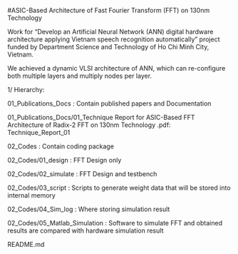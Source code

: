 #ASIC-Based Architecture of Fast Fourier Transform (FFT) on 130nm Technology

Work for “Develop an Artificial Neural Network (ANN) digital hardware architecture applying Vietnam speech recognition automatically” project funded by Department Science and Technology of Ho Chi
Minh City, Vietnam.

We achieved a dynamic VLSI architecture of ANN, which can re-configure both multiple layers and multiply nodes per layer. 

1/ Hierarchy:

01_Publications_Docs : Contain published papers and Documentation

01_Publications_Docs/01_Technique Report for ASIC-Based FFT Architecture of Radix-2 FFT on 130nm Technology .pdf: Technique_Report_01 

02_Codes : Contain coding package 

02_Codes/01_design : FFT Design only 

02_Codes/02_simulate : FFT Design and testbench 
 
02_Codes/03_script : Scripts to generate weight data that will be stored into internal memory 
  
02_Codes/04_Sim_log : Where storing simulation result
 
02_Codes/05_Matlab_Simulation : Software to simulate FFT and obtained results are compared with hardware simulation result

README.md

